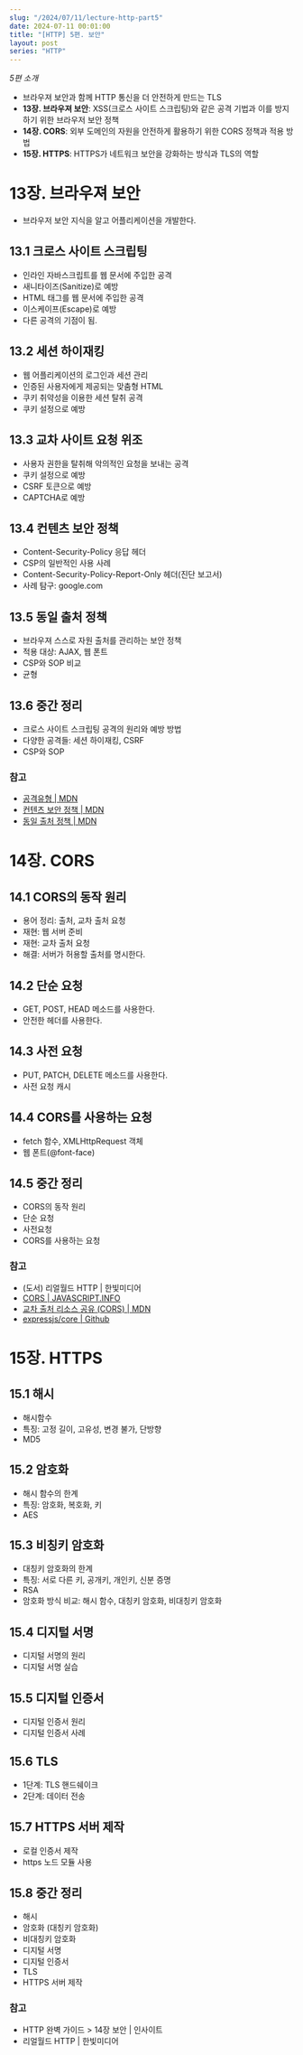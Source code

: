 ```yaml
---
slug: "/2024/07/11/lecture-http-part5"
date: 2024-07-11 00:01:00
title: "[HTTP] 5편. 보안"
layout: post
series: "HTTP"
---
```


_5편 소개_

- 브라우져 보안과 함께 HTTP 통신을 더 안전하게 만드는 TLS
- **13장. 브라우져 보안**: XSS(크로스 사이트 스크립팅)와 같은 공격 기법과 이를 방지하기 위한 브라우저 보안 정책
- **14장. CORS**: 외부 도메인의 자원을 안전하게 활용하기 위한 CORS 정책과 적용 방법
- **15장. HTTPS**: HTTPS가 네트워크 보안을 강화하는 방식과 TLS의 역할

# 13장. 브라우져 보안

- 브라우저 보안 지식을 알고 어플리케이션을 개발한다.

## 13.1 크로스 사이트 스크립팅

- 인라인 자바스크립트를 웹 문서에 주입한 공격
- 새니타이즈(Sanitize)로 예방
- HTML 태그를 웹 문서에 주입한 공격
- 이스케이프(Escape)로 예방
- 다른 공격의 기점이 됨.

## 13.2 세션 하이재킹

- 웹 어플리케이션의 로그인과 세션 관리
- 인증된 사용자에게 제공되는 맞춤형 HTML
- 쿠키 취약성을 이용한 세션 탈취 공격
- 쿠키 설정으로 예방

## 13.3 교차 사이트 요청 위조

- 사용자 권한을 탈취해 악의적인 요청을 보내는 공격
- 쿠키 설정으로 예방
- CSRF 토큰으로 예방
- CAPTCHA로 예방

## 13.4 컨텐츠 보안 정책

- Content-Security-Policy 응답 헤더
- CSP의 일반적인 사용 사례
- Content-Security-Policy-Report-Only 헤더(진단 보고서)
- 사례 탐구: google.com

## 13.5 동일 출처 정책

- 브라우져 스스로 자원 출처를 관리하는 보안 정책
- 적용 대상: AJAX, 웹 폰트
- CSP와 SOP 비교
- 균형

## 13.6 중간 정리

- 크로스 사이트 스크립팅 공격의 원리와 예방 방법
- 다양한 공격들: 세션 하이재킹, CSRF
- CSP와 SOP

### 참고

- [공격유형 | MDN](https://developer.mozilla.org/ko/docs/Web/Security/Types_of_attacks#cross-site_scripting_xss)
- [컨텐츠 보안 정책 | MDN](https://developer.mozilla.org/ko/docs/Web/HTTP/CSP)
- [동일 출처 정책 | MDN](https://developer.mozilla.org/ko/docs/Web/Security/Same-origin_policy#교차_출처_네트워크_접근)

# 14장. CORS

## 14.1 CORS의 동작 원리

- 용어 정리: 출처, 교차 출처 요청
- 재현: 웹 서버 준비
- 재현: 교차 출처 요청
- 해결: 서버가 허용할 출처를 명시한다.

## 14.2 단순 요청

- GET, POST, HEAD 메소드를 사용한다.
- 안전한 헤더를 사용한다.

## 14.3 사전 요청

- PUT, PATCH, DELETE 메소드를 사용한다.
- 사전 요청 캐시

## 14.4 CORS를 사용하는 요청

- fetch 함수, XMLHttpRequest 객체
- 웹 폰트(@font-face)

## 14.5 중간 정리

- CORS의 동작 원리
- 단순 요청
- 사전요청
- CORS를 사용하는 요청

### 참고

- (도서) 리얼월드 HTTP | 한빛미디어
- [CORS | JAVASCRIPT.INFO](https://ko.javascript.info/fetch-crossorigin)
- [교차 출처 리소스 공유 (CORS) | MDN](https://developer.mozilla.org/ko/docs/Web/HTTP/CORS)
- [expressjs/core | Github](https://github.com/expressjs/cors)

# 15장. HTTPS

## 15.1 해시

- 해시함수
- 특징: 고정 길이, 고유성, 변경 불가, 단방향
- MD5

## 15.2 암호화

- 해시 함수의 한계
- 특징: 암호화, 복호화, 키
- AES

## 15.3 비칭키 암호화

- 대칭키 암호화의 한계
- 특징: 서로 다른 키, 공개키, 개인키, 신분 증명
- RSA
- 암호화 방식 비교: 해시 함수, 대칭키 암호화, 비대칭키 암호화

## 15.4 디지털 서명

- 디지털 서명의 원리
- 디지털 서명 실습

## 15.5 디지털 인증서

- 디지털 인증서 원리
- 디지털 인증서 사례

## 15.6 TLS

- 1단계: TLS 핸드쉐이크
- 2단계: 데이터 전송

## 15.7 HTTPS 서버 제작

- 로컬 인증서 제작
- https 노드 모듈 사용

## 15.8 중간 정리

- 해시
- 암호화 (대칭키 암호화)
- 비대칭키 암호화
- 디지털 서명
- 디지털 인증서
- TLS
- HTTPS 서버 제작

### 참고

- HTTP 완벽 가이드 > 14장 보안 | 인사이트
- 리얼월드 HTTP | 한빛미디어
